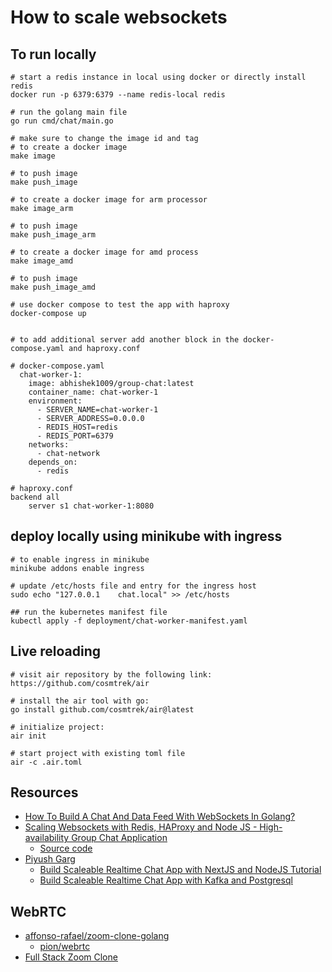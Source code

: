 # How to scale websockets

## To run locally
```
# start a redis instance in local using docker or directly install redis
docker run -p 6379:6379 --name redis-local redis

# run the golang main file
go run cmd/chat/main.go 

# make sure to change the image id and tag
# to create a docker image
make image

# to push image
make push_image

# to create a docker image for arm processor
make image_arm

# to push image
make push_image_arm

# to create a docker image for amd process
make image_amd

# to push image
make push_image_amd

# use docker compose to test the app with haproxy
docker-compose up


# to add additional server add another block in the docker-compose.yaml and haproxy.conf

# docker-compose.yaml
  chat-worker-1:
    image: abhishek1009/group-chat:latest
    container_name: chat-worker-1
    environment:
      - SERVER_NAME=chat-worker-1
      - SERVER_ADDRESS=0.0.0.0
      - REDIS_HOST=redis
      - REDIS_PORT=6379
    networks:
      - chat-network
    depends_on:
      - redis

# haproxy.conf
backend all
    server s1 chat-worker-1:8080
```

## deploy locally using minikube with ingress
```
# to enable ingress in minikube 
minikube addons enable ingress

# update /etc/hosts file and entry for the ingress host
sudo echo "127.0.0.1	chat.local" >> /etc/hosts

## run the kubernetes manifest file
kubectl apply -f deployment/chat-worker-manifest.yaml
```


## Live reloading
```
# visit air repository by the following link:
https://github.com/cosmtrek/air

# install the air tool with go:
go install github.com/cosmtrek/air@latest

# initialize project:
air init

# start project with existing toml file
air -c .air.toml
```

## Resources
- [How To Build A Chat And Data Feed With WebSockets In Golang?](https://www.youtube.com/watch?v=JuUAEYLkGbM)
- [Scaling Websockets with Redis, HAProxy and Node JS - High-availability Group Chat Application](https://www.youtube.com/watch?v=gzIcGhJC8hA)
  - [Source code](https://github.com/hnasr/javascript_playground/tree/master/ws-live-chat-system)
- [Piyush Garg](#)
  - [Build Scaleable Realtime Chat App with NextJS and NodeJS Tutorial](https://www.youtube.com/watch?v=CQQc8QyIGl0)
  - [Build Scaleable Realtime Chat App with Kafka and Postgresql](https://www.youtube.com/watch?v=Rat7ORbBDN8)

## WebRTC
- [affonso-rafael/zoom-clone-golang](https://github.com/affonso-rafael/zoom-clone-golang)
  - [pion/webrtc](https://github.com/pion/webrtc)
- [Full Stack Zoom Clone](https://medium.com/nerd-for-tech/full-stack-zoom-clone-943289af8f7d)